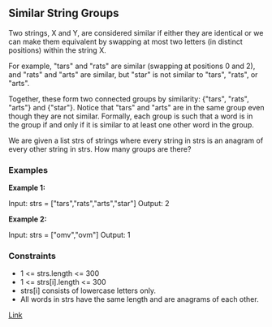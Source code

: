 ## Similar String Groups

Two strings, X and Y, are considered similar if either they are identical or we can make them equivalent by swapping at most two letters (in distinct positions) within the string X.

For example, "tars" and "rats" are similar (swapping at positions 0 and 2), and "rats" and "arts" are similar, but "star" is not similar to "tars", "rats", or "arts".

Together, these form two connected groups by similarity: {"tars", "rats", "arts"} and {"star"}. Notice that "tars" and "arts" are in the same group even though they are not similar. Formally, each group is such that a word is in the group if and only if it is similar to at least one other word in the group.

We are given a list strs of strings where every string in strs is an anagram of every other string in strs. How many groups are there?

### Examples

**Example 1:**

Input: strs = ["tars","rats","arts","star"]
Output: 2

**Example 2:**

Input: strs = ["omv","ovm"]
Output: 1

### Constraints

- 1 <= strs.length <= 300
- 1 <= strs[i].length <= 300
- strs[i] consists of lowercase letters only.
- All words in strs have the same length and are anagrams of each other.

[Link](https://leetcode.com/problems/similar-string-groups/description/?envType=daily-question&envId=2023-09-22)
